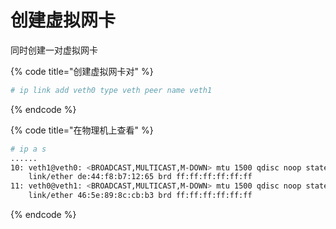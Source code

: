 # 创建虚拟网卡

同时创建一对虚拟网卡

{% code title="创建虚拟网卡对" %}
```bash
# ip link add veth0 type veth peer name veth1
```
{% endcode %}

{% code title="在物理机上查看" %}
```bash
# ip a s
......
10: veth1@veth0: <BROADCAST,MULTICAST,M-DOWN> mtu 1500 qdisc noop state DOWN group default qlen 1000
    link/ether de:44:f8:b7:12:65 brd ff:ff:ff:ff:ff:ff
11: veth0@veth1: <BROADCAST,MULTICAST,M-DOWN> mtu 1500 qdisc noop state DOWN group default qlen 1000
    link/ether 46:5e:89:8c:cb:b3 brd ff:ff:ff:ff:ff:ff
```
{% endcode %}

